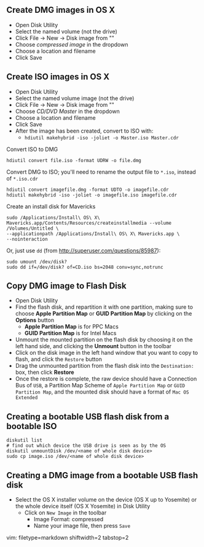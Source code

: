 
## Create DMG images in OS X ##
- Open Disk Utility
- Select the named volume (not the drive)
- Click File -> New -> Disk image from "<named image>"
- Choose _compressed image_ in the dropdown
- Choose a location and filename
- Click Save

## Create ISO images in OS X ##
- Open Disk Utility
- Select the named volume image (not the drive)
- Click File -> New -> Disk image from "<named image>"
- Choose _CD/DVD Master_ in the dropdown
- Choose a location and filename
- Click Save
- After the image has been created, convert to ISO with:
  - `hdiutil makehybrid -iso -joliet -o Master.iso Master.cdr`

Convert ISO to DMG

    hdiutil convert file.iso -format UDRW -o file.dmg

Convert DMG to ISO; you'll need to rename the output file to `*.iso`, instead
of `*.iso.cdr`

    hdiutil convert imagefile.dmg -format UDTO -o imagefile.cdr
    hdiutil makehybrid -iso -joliet -o imagefile.iso imagefile.cdr

Create an install disk for Mavericks

    sudo /Applications/Install\ OS\ X\ Mavericks.app/Contents/Resources/createinstallmedia --volume /Volumes/Untitled \
    --applicationpath /Applications/Install\ OS\ X\ Mavericks.app \
    --nointeraction

Or, just use `dd` (from http://superuser.com/questions/85987):

    sudo umount /dev/disk?
    sudo dd if=/dev/disk? of=CD.iso bs=2048 conv=sync,notrunc

## Copy DMG image to Flash Disk ##
- Open Disk Utility
- Find the flash disk, and repartition it with one partition, making sure to
  choose **Apple Partition Map** or **GUID Partition Map** by clicking on the
  **Options** button
  - **Apple Partition Map** is for PPC Macs
  - **GUID Partition Map** is for Intel Macs
- Unmount the mounted partition on the flash disk by choosing it on the left
  hand side, and clicking the **Unmount** button in the toolbar
- Click on the disk image in the left hand window that you want to copy to
  flash, and click the `Restore` button
- Drag the unmounted partition from the flash disk into the `Destination:`
  box, then click **Restore**
- Once the restore is complete, the raw device should have a Connection Bus of
  `USB`, a Partition Map Scheme of `Apple Partition Map` or `GUID Partition
  Map`, and the mounted disk should have a format of `Mac OS Extended`

## Creating a bootable USB flash disk from a bootable ISO ##

    diskutil list
    # find out which device the USB drive is seen as by the OS
    diskutil unmountDisk /dev/<name of whole disk device>
    sudo cp image.iso /dev/<name of whole disk device>

## Creating a DMG image from a bootable USB flash disk ##
- Select the OS X installer volume on the device (OS X up to Yosemite) or the
  whole device itself (OS X Yosemite) in Disk Utility
  - Click on `New Image` in the toolbar
    - Image Format: compressed
    - Name your image file, then press `Save`

vim: filetype=markdown shiftwidth=2 tabstop=2
